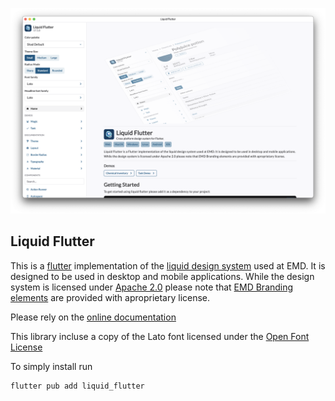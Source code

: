 <p align="center">
<img width="800" src="desktop_screenshot.png" />
</p>

## Liquid Flutter

This is a [flutter](https://flutter.dev) implementation of the [liquid design system](https://liquid.emd.design) used at EMD. It is designed to be used in desktop and mobile applications.
While the design system is licensed under [Apache 2.0](./LICENSE) please note that [EMD Branding elements](./emd_theme/) are provided with aproprietary license.


Please rely on the [online documentation](https://shiny-adventure-wo4ey4r.pages.github.io/)


This library incluse a copy of the Lato font licensed under the [Open Font License](https://fonts.google.com/specimen/Lato/license)


To simply install run
```sh
flutter pub add liquid_flutter
```
